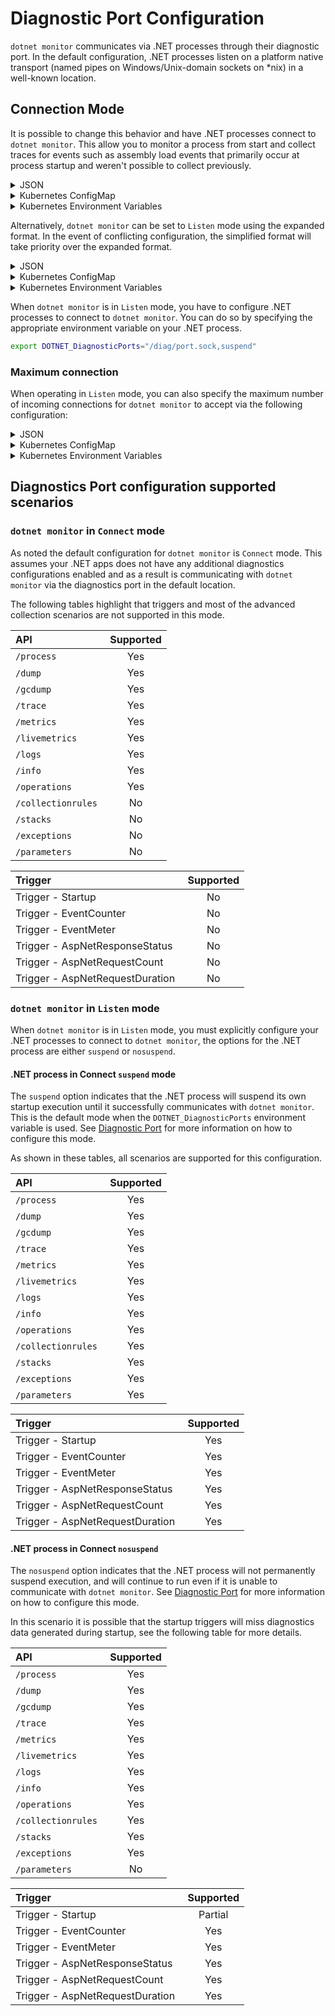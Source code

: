 # Diagnostic Port Configuration

`dotnet monitor` communicates via .NET processes through their diagnostic port. In the default configuration, .NET processes listen on a platform native transport (named pipes on Windows/Unix-domain sockets on \*nix) in a well-known location.

## Connection Mode

It is possible to change this behavior and have .NET processes connect to `dotnet monitor`. This allow you to monitor a process from start and collect traces for events such as assembly load events that primarily occur at process startup and weren't possible to collect previously.

<details>
  <summary>JSON</summary>

  ```json
  {
    "DiagnosticPort": "/diag/port.sock"
  }
  ```
</details>

<details>
  <summary>Kubernetes ConfigMap</summary>

  ```yaml
  DiagnosticPort: "/diag/port.sock"
  ```
</details>

<details>
  <summary>Kubernetes Environment Variables</summary>

  ```yaml
  - name: DotnetMonitor_DiagnosticPort
    value: "/diag/port.sock"
  ```
</details>

Alternatively, `dotnet monitor` can be set to `Listen` mode using the expanded format. In the event of conflicting configuration, the simplified format will take priority over the expanded format.

<details>
  <summary>JSON</summary>

  ```json
  {
    "DiagnosticPort": {
      "ConnectionMode": "Listen",
      "EndpointName": "/diag/port.sock"
    }
  }
  ```
</details>

<details>
  <summary>Kubernetes ConfigMap</summary>

  ```yaml
  DiagnosticPort__ConnectionMode: "Listen"
  DiagnosticPort__EndpointName: "/diag/port.sock"
  ```
</details>

<details>
  <summary>Kubernetes Environment Variables</summary>

  ```yaml
  - name: DotnetMonitor_DiagnosticPort__ConnectionMode
    value: "Listen"
  - name: DotnetMonitor_DiagnosticPort__EndpointName
    value: "/diag/port.sock"
  ```
</details>

When `dotnet monitor` is in `Listen` mode, you have to configure .NET processes to connect to `dotnet monitor`. You can do so by specifying the appropriate environment variable on your .NET process.

```bash
export DOTNET_DiagnosticPorts="/diag/port.sock,suspend"
```


### Maximum connection

When operating in `Listen` mode, you can also specify the maximum number of incoming connections for `dotnet monitor` to accept via the following configuration:

<details>
  <summary>JSON</summary>

  ```json
  {
    "DiagnosticPort": {
      "MaxConnections": 10
    }
  }
  ```
</details>

<details>
  <summary>Kubernetes ConfigMap</summary>

  ```yaml
  DiagnosticPort__MaxConnections: "10"
  ```
</details>

<details>
  <summary>Kubernetes Environment Variables</summary>

  ```yaml
  - name: DotnetMonitor_DiagnosticPort__MaxConnections
    value: "10"
  ```
</details>


## Diagnostics Port configuration supported scenarios


### `dotnet monitor` in `Connect` mode

As noted the default configuration for `dotnet monitor` is `Connect` mode. This assumes your .NET apps does not have any additional diagnostics configurations enabled and as a result is communicating with `dotnet monitor` via the diagnostics port in the default location.

The following tables highlight that triggers and most of the advanced collection scenarios are not supported in this mode.

| API | Supported |
| :-------- | :-------: |
| `/process` | Yes |
| `/dump` | Yes |
| `/gcdump` | Yes |
| `/trace` | Yes |
| `/metrics` | Yes |
| `/livemetrics` | Yes |
| `/logs` | Yes |
| `/info` | Yes |
| `/operations` | Yes |
| `/collectionrules` | No |
| `/stacks` | No |
| `/exceptions` | No |
| `/parameters` | No |

| Trigger | Supported |
| :-------- | :-------: |
| Trigger - Startup | No |
| Trigger - EventCounter | No |
| Trigger - EventMeter | No |
| Trigger - AspNetResponseStatus | No |
| Trigger - AspNetRequestCount | No |
| Trigger - AspNetRequestDuration | No |


### `dotnet monitor` in `Listen` mode

When `dotnet monitor` is in `Listen` mode, you must explicitly configure your .NET processes to connect to `dotnet monitor`, the options for the .NET process are either `suspend` or `nosuspend`.

#### .NET process in Connect `suspend` mode

The `suspend` option indicates that the .NET process will suspend its own startup execution until it successfully communicates with `dotnet monitor`. This is the default mode when the `DOTNET_DiagnosticPorts` environment variable is used. See [Diagnostic Port](https://learn.microsoft.com/en-us/dotnet/core/diagnostics/diagnostic-port#configure-additional-diagnostic-ports) for more information on how to configure this mode.

As shown in these tables, all scenarios are supported for this configuration.

| API | Supported |
| :-------- | :-------: |
| `/process` | Yes |
| `/dump` | Yes |
| `/gcdump` | Yes |
| `/trace` | Yes |
| `/metrics` | Yes |
| `/livemetrics` | Yes |
| `/logs` | Yes |
| `/info` | Yes |
| `/operations` | Yes |
| `/collectionrules` | Yes |
| `/stacks` | Yes |
| `/exceptions` | Yes |
| `/parameters` | Yes |

| Trigger | Supported |
| :-------- | :-------: |
| Trigger - Startup | Yes |
| Trigger - EventCounter | Yes |
| Trigger - EventMeter | Yes |
| Trigger - AspNetResponseStatus | Yes |
| Trigger - AspNetRequestCount | Yes |
| Trigger - AspNetRequestDuration | Yes |


#### .NET process in Connect `nosuspend`

The `nosuspend` option indicates that the .NET process will not permanently suspend execution, and will continue to run even if it is unable to communicate with `dotnet monitor`. See [Diagnostic Port](https://learn.microsoft.com/en-us/dotnet/core/diagnostics/diagnostic-port#configure-additional-diagnostic-ports) for more information on how to configure this mode.

In this scenario it is possible that the startup triggers will miss diagnostics data generated during startup, see the following table for more details.

| API | Supported |
| :-------- | :-------: |
| `/process` | Yes |
| `/dump` | Yes |
| `/gcdump` | Yes |
| `/trace` | Yes |
| `/metrics` | Yes |
| `/livemetrics` | Yes |
| `/logs` | Yes |
| `/info` | Yes |
| `/operations` | Yes |
| `/collectionrules` | Yes |
| `/stacks` | Yes |
| `/exceptions` | Yes |
| `/parameters` | No |

| Trigger | Supported |
| :-------- | :-------: |
| Trigger - Startup | Partial |
| Trigger - EventCounter | Yes |
| Trigger - EventMeter | Yes |
| Trigger - AspNetResponseStatus | Yes |
| Trigger - AspNetRequestCount | Yes |
| Trigger - AspNetRequestDuration | Yes |

